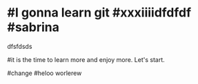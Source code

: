 #I gonna learn git
#xxxiiiidfdfdf
#sabrina 
================
dfsfdsds


#it is the time to learn more and enjoy more. Let's start.

#change
#heloo worlerew
